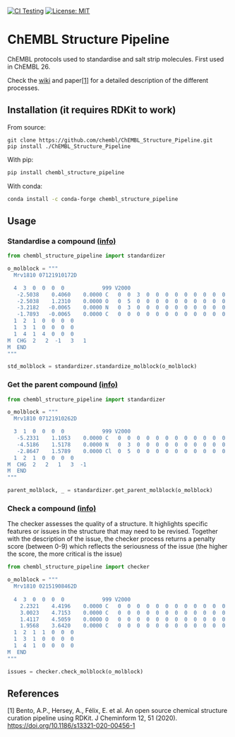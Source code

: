 [![CI Testing](https://github.com/chembl/ChEMBL_Structure_Pipeline/workflows/CI/badge.svg)](https://github.com/chembl/ChEMBL_Structure_Pipeline/actions?query=workflow%3ACI+branch%3Amain)
[![License: MIT](https://img.shields.io/badge/License-MIT-yellow.svg)](https://opensource.org/licenses/MIT)

# ChEMBL Structure Pipeline

ChEMBL protocols used to standardise and salt strip molecules. First used in ChEMBL 26.

Check the [wiki](https://github.com/chembl/ChEMBL_Structure_Pipeline/wiki) and paper[[1]](#1) for a detailed description of the different processes.

## Installation (it requires RDKit to work)

From source:

    git clone https://github.com/chembl/ChEMBL_Structure_Pipeline.git
    pip install ./ChEMBL_Structure_Pipeline

With pip:

```bash
pip install chembl_structure_pipeline
```

With conda:

```bash
conda install -c conda-forge chembl_structure_pipeline
```

## Usage

### Standardise a compound [(info)](https://github.com/chembl/ChEMBL_Structure_Pipeline/wiki/Work-done-by-each-step#standardize_molblock)


```python
from chembl_structure_pipeline import standardizer

o_molblock = """
  Mrv1810 07121910172D          

  4  3  0  0  0  0            999 V2000
   -2.5038    0.4060    0.0000 C   0  0  3  0  0  0  0  0  0  0  0  0
   -2.5038    1.2310    0.0000 O   0  5  0  0  0  0  0  0  0  0  0  0
   -3.2182   -0.0065    0.0000 N   0  3  0  0  0  0  0  0  0  0  0  0
   -1.7893   -0.0065    0.0000 C   0  0  0  0  0  0  0  0  0  0  0  0
  1  2  1  0  0  0  0
  1  3  1  0  0  0  0
  1  4  1  4  0  0  0
M  CHG  2   2  -1   3   1
M  END
"""

std_molblock = standardizer.standardize_molblock(o_molblock)
```

### Get the parent compound [(info)](https://github.com/chembl/ChEMBL_Structure_Pipeline/wiki/Work-done-by-each-step#get_parent_molblock)


```python
from chembl_structure_pipeline import standardizer

o_molblock = """
  Mrv1810 07121910262D          

  3  1  0  0  0  0            999 V2000
   -5.2331    1.1053    0.0000 C   0  0  0  0  0  0  0  0  0  0  0  0
   -4.5186    1.5178    0.0000 N   0  3  0  0  0  0  0  0  0  0  0  0
   -2.8647    1.5789    0.0000 Cl  0  5  0  0  0  0  0  0  0  0  0  0
  1  2  1  0  0  0  0
M  CHG  2   2   1   3  -1
M  END
"""

parent_molblock, _ = standardizer.get_parent_molblock(o_molblock)
```

### Check a compound [(info)](https://github.com/chembl/ChEMBL_Structure_Pipeline/wiki/Work-done-by-each-step#checkmolecule)

The checker assesses the quality of a structure. It highlights specific features or issues in the structure that may need to be revised. Together with the description of the issue, the checker process returns a penalty score (between 0-9) which reflects the seriousness of the issue (the higher the score, the more critical is the issue)

```python
from chembl_structure_pipeline import checker

o_molblock = """ 
  Mrv1810 02151908462D           
 
  4  3  0  0  0  0            999 V2000 
    2.2321    4.4196    0.0000 C   0  0  0  0  0  0  0  0  0  0  0  0 
    3.0023    4.7153    0.0000 C   0  0  0  0  0  0  0  0  0  0  0  0 
    1.4117    4.5059    0.0000 O   0  0  0  0  0  0  0  0  0  0  0  0 
    1.9568    3.6420    0.0000 C   0  0  0  0  0  0  0  0  0  0  0  0 
  1  2  1  1  0  0  0 
  1  3  1  0  0  0  0 
  1  4  1  0  0  0  0 
M  END 
"""

issues = checker.check_molblock(o_molblock)
```

## References
<a id="1">[1]</a> 
Bento, A.P., Hersey, A., Félix, E. et al. An open source chemical structure curation pipeline using RDKit. J Cheminform 12, 51 (2020). https://doi.org/10.1186/s13321-020-00456-1

